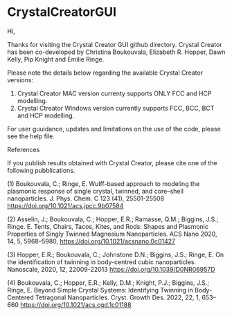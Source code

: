 # CrystalCreatorGUI

Hi, 

Thanks for visiting the Crystal Creator GUI github directory. Crystal Creator has been co-developed by Christina Boukouvala, Elizabeth R. Hopper, Dawn Kelly, Pip Knight  and Emilie Ringe.

Please note the details below regarding the available Crystal Creator versions:

1. Crystal Creator MAC version currenty supports ONLY FCC and HCP modelling.
2. Crystal Ctreator Windows version currently supports FCC, BCC, BCT and HCP modelling.

For user guuidance, updates and limitations on the use of the code, please see the help file. 

References

If you publish results obtained with Crystal Creator, please cite one of the following pubblications. 

(1) Boukouvala, C.; Ringe, E. Wulff-based approach to modeling the plasmonic response of single crystal, twinned, and core–shell nanoparticles. J. Phys. Chem. C 123 (41), 25501-25508 https://doi.org/10.1021/acs.jpcc.9b07584

(2) Asselin, J.; Boukouvala, C.; Hopper, E.R.; Ramasse, Q.M.; Biggins, J.S.; Ringe. E. Tents, Chairs, Tacos, Kites, and Rods: Shapes and Plasmonic Properties of Singly Twinned Magnesium Nanoparticles. ACS Nano 2020, 14, 5, 5968–5980, https://doi.org/10.1021/acsnano.0c01427

(3) Hopper, E.R.; Boukouvala, C.; Johnstone D.N.; Biggins, J.S.; Ringe, E. On the identification of twinning in body-centred cubic nanoparticles. Nanoscale, 2020, 12, 22009-22013 https://doi.org/10.1039/D0NR06957D

(4) Boukouvala, C.; Hopper, E.R.; Kelly, D.M.; Knight, P.J.; Biggins, J.S.; Ringe, E. Beyond Simple Crystal Systems: Identifying Twinning in Body-Centered Tetragonal Nanoparticles. Cryst. Growth Des. 2022, 22, 1, 653–660 https://doi.org/10.1021/acs.cgd.1c01188


    
